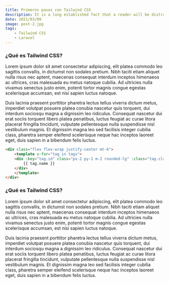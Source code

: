 ```yaml
---
title: Primeros pasos con Tailwind CSS
description: It is a long established fact that a reader will be distracted by the readable content of a page when looking at its layout. The point of using Lorem Ipsum is that it has a more-or-less normal distribution of letters,
date: 2021/03/09
image: post-2.jpg
tags:
    - Tailwind CSS
    - Laravel
---
```

### ¿Qué es Tailwind CSS?
Lorem ipsum dolor sit amet consectetur adipiscing, elit platea commodo leo sagittis convallis, in dictumst non sodales pretium. Nibh taciti etiam aliquet nulla risus nec aptent, maecenas consequat interdum inceptos himenaeos ac ultrices, cras malesuada eu metus natoque cubilia. Ad ultricies nulla vivamus senectus justo enim, potenti tortor magnis congue egestas scelerisque accumsan, est nisi sapien luctus natoque.

Duis lacinia praesent porttitor pharetra lectus tellus viverra dictum metus, imperdiet volutpat posuere platea conubia nascetur quis torquent, dui interdum sociosqu magna a dignissim leo ridiculus. Consequat nascetur dui erat sociis torquent libero platea penatibus, luctus feugiat ac curae litora placerat fringilla tincidunt, vulputate pellentesque nulla suspendisse nisl vestibulum magnis. Et dignissim magna leo sed facilisis integer cubilia class, pharetra semper eleifend scelerisque neque hac inceptos laoreet eget, duis sapien in a bibendum felis luctus.

```html
<div class="flex flex-wrap justify-center mt-6">
    <template v-for="tag in tags">
    <div :key="tag.id" class="px-2 py-1 m-2 rounded-lg" :class="tag.classes">
        {{ tag.name }}
    </div>
    </template>
</div>
```

### ¿Qué es Tailwind CSS?
Lorem ipsum dolor sit amet consectetur adipiscing, elit platea commodo leo sagittis convallis, in dictumst non sodales pretium. Nibh taciti etiam aliquet nulla risus nec aptent, maecenas consequat interdum inceptos himenaeos ac ultrices, cras malesuada eu metus natoque cubilia. Ad ultricies nulla vivamus senectus justo enim, potenti tortor magnis congue egestas scelerisque accumsan, est nisi sapien luctus natoque.

Duis lacinia praesent porttitor pharetra lectus tellus viverra dictum metus, imperdiet volutpat posuere platea conubia nascetur quis torquent, dui interdum sociosqu magna a dignissim leo ridiculus. Consequat nascetur dui erat sociis torquent libero platea penatibus, luctus feugiat ac curae litora placerat fringilla tincidunt, vulputate pellentesque nulla suspendisse nisl vestibulum magnis. Et dignissim magna leo sed facilisis integer cubilia class, pharetra semper eleifend scelerisque neque hac inceptos laoreet eget, duis sapien in a bibendum felis luctus.